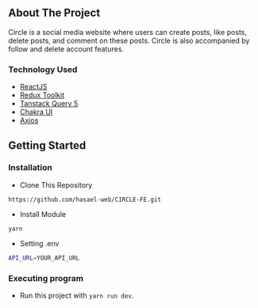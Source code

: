 <!-- ABOUT THE PROJECT -->

## About The Project

Circle is a social media website where users can create posts, like posts, delete posts, and comment on these posts. Circle is also accompanied by follow and delete account features.

### Technology Used

- [ReactJS](https://react.dev/)
- [Redux Toolkit](https://redux-toolkit.js.org/)
- [Tanstack Query 5](https://tanstack.com/query/v5/)
- [Chakra UI](https://chakra-ui.com/)
- [Axios](https://github.com/axios/axios)

<!-- GETTING STARTED -->

## Getting Started

### Installation

- Clone This Repository

`https://github.com/hasael-web/CIRCLE-FE.git`

- Install Module

`yarn`

- Setting .env

```bash
API_URL=YOUR_API_URL
```

### Executing program

- Run this project with `yarn run dev`.
